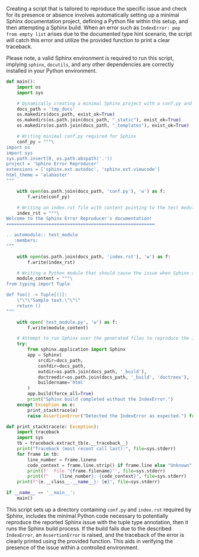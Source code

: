 Creating a script that is tailored to reproduce the specific issue and check for its presence or absence involves automatically setting up a minimal Sphinx documentation project, defining a Python file within this setup, and then attempting a Sphinx build. When an error such as `IndexError: pop from empty list` arises due to the documented type hint scenario, the script will catch this error and utilize the provided function to print a clear traceback.

Please note, a valid Sphinx environment is required to run this script, implying `sphinx`, `docutils`, and any other dependencies are correctly installed in your Python environment.

```python
def main():
    import os
    import sys

    # Dynamically creating a minimal Sphinx project with a conf.py and an index.rst pointing to the module to document.
    docs_path = 'tmp_docs'
    os.makedirs(docs_path, exist_ok=True)
    os.makedirs(os.path.join(docs_path, "_static"), exist_ok=True)
    os.makedirs(os.path.join(docs_path, "_templates"), exist_ok=True)

    # Writing minimal conf.py required for Sphinx
    conf_py = """\
import os
import sys
sys.path.insert(0, os.path.abspath('.'))
project = 'Sphinx Error Reproducer'
extensions = ['sphinx.ext.autodoc', 'sphinx.ext.viewcode']
html_theme = 'alabaster'
"""

    with open(os.path.join(docs_path, 'conf.py'), 'w') as f:
        f.write(conf_py)

    # Writing an index.rst file with content pointing to the test module
    index_rst = """\
Welcome to the Sphinx Error Reproducer's documentation!
========================================================

.. automodule:: test_module
   :members:
"""

    with open(os.path.join(docs_path, 'index.rst'), 'w') as f:
        f.write(index_rst)

    # Writing a Python module that should cause the issue when Sphinx attempts to document it
    module_content = """\
from typing import Tuple

def foo() -> Tuple[()]:
    \"\"\"Sample text.\"\"\"
    return ()
"""

    with open('test_module.py', 'w') as f:
        f.write(module_content)

    # Attempt to run Sphinx over the generated files to reproduce the issue.
    try:
        from sphinx.application import Sphinx
        app = Sphinx(
            srcdir=docs_path,
            confdir=docs_path,
            outdir=os.path.join(docs_path, '_build'),
            doctreedir=os.path.join(docs_path, '_build', 'doctrees'),
            buildername='html'
        )
        app.build(force_all=True)
        print("Sphinx build completed without the IndexError.")
    except Exception as e:
        print_stacktrace(e)
        raise AssertionError("Detected the IndexError as expected.") from e

def print_stacktrace(e: Exception):
    import traceback
    import sys
    tb = traceback.extract_tb(e.__traceback__)
    print("Traceback (most recent call last):", file=sys.stderr)
    for frame in tb:
        line_number = frame.lineno
        code_context = frame.line.strip() if frame.line else "Unknown"
        print(f'  File "{frame.filename}"', file=sys.stderr)
        print(f"    {line_number}: {code_context}", file=sys.stderr)
    print(f"{e.__class__.__name__}: {e}", file=sys.stderr)

if __name__ == '__main__':
    main()
```

This script sets up a directory containing `conf.py` and `index.rst` required by Sphinx, includes the minimal Python code necessary to potentially reproduce the reported Sphinx issue with the tuple type annotation, then it runs the Sphinx build process. If the build fails due to the described `IndexError`, an `AssertionError` is raised, and the traceback of the error is clearly printed using the provided function. This aids in verifying the presence of the issue within a controlled environment.